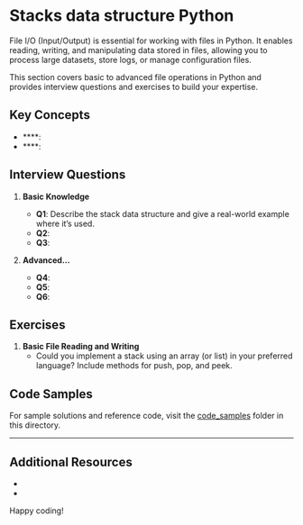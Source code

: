 # Stacks data structure Python

File I/O (Input/Output) is essential for working with files in Python. It enables reading, writing, and manipulating data stored in files, allowing you to process large datasets, store logs, or manage configuration files.

This section covers basic to advanced file operations in Python and provides interview questions and exercises to build your expertise.

## Key Concepts

- ****: 
- ****: 


## Interview Questions

1. **Basic Knowledge**
   - **Q1**: Describe the stack data structure and give a real-world example where it’s used.
   - **Q2**: 
   - **Q3**: 

2. **Advanced...**
   - **Q4**:  
   - **Q5**: 
   - **Q6**: 

## Exercises

1. **Basic File Reading and Writing**
   - Could you implement a stack using an array (or list) in your preferred language? Include methods for push, pop, and peek.

## Code Samples

For sample solutions and reference code, visit the [code_samples](code_samples/) folder in this directory.

---

## Additional Resources

- []()
- []()

Happy coding! 
